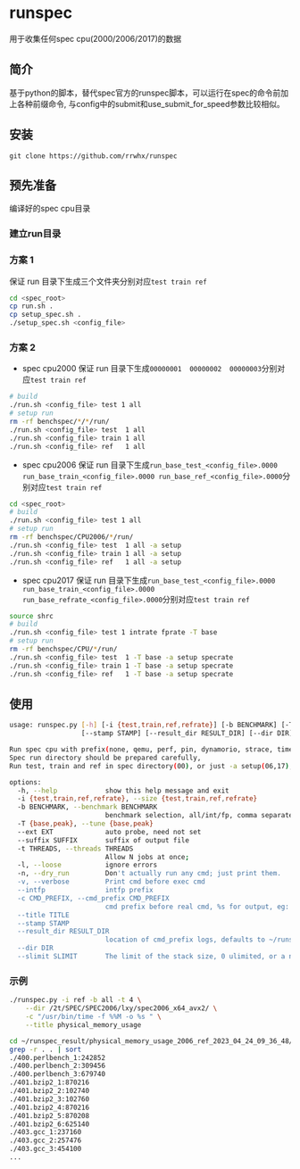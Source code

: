 # runspec
用于收集任何spec cpu(2000/2006/2017)的数据

## 简介
基于python的脚本，替代spec官方的runspec脚本，可以运行在spec的命令前加上各种前缀命令,
与config中的submit和use_submit_for_speed参数比较相似。

## 安装

` git clone https://github.com/rrwhx/runspec `

## 预先准备

编译好的spec cpu目录

### 建立run目录

### 方案 1

保证 run 目录下生成三个文件夹分别对应`test train ref`
```bash
cd <spec_root>
cp run.sh .
cp setup_spec.sh .
./setup_spec.sh <config_file>
```

### 方案 2

- spec cpu2000
保证 run 目录下生成`00000001  00000002  00000003`分别对应`test train ref`
```bash
# build
./run.sh <config_file> test 1 all
# setup run
rm -rf benchspec/*/*/run/
./run.sh <config_file> test  1 all
./run.sh <config_file> train 1 all
./run.sh <config_file> ref   1 all
```

- spec cpu2006
保证 run 目录下生成`run_base_test_<config_file>.0000 run_base_train_<config_file>.0000 run_base_ref_<config_file>.0000`分别对应`test train ref`
```bash
cd <spec_root>
# build
./run.sh <config_file> test 1 all
# setup run
rm -rf benchspec/CPU2006/*/run/
./run.sh <config_file> test  1 all -a setup
./run.sh <config_file> train 1 all -a setup
./run.sh <config_file> ref   1 all -a setup
```

- spec cpu2017
保证 run 目录下生成`run_base_test_<config_file>.0000 run_base_train_<config_file>.0000 run_base_refrate_<config_file>.0000`分别对应`test train ref`
```bash
source shrc
# build
./run.sh <config_file> test 1 intrate fprate -T base
# setup run
rm -rf benchspec/CPU/*/run/
./run.sh <config_file> test  1 -T base -a setup specrate
./run.sh <config_file> train 1 -T base -a setup specrate
./run.sh <config_file> ref   1 -T base -a setup specrate
```

## 使用

```bash
usage: runspec.py [-h] [-i {test,train,ref,refrate}] [-b BENCHMARK] [-T {base,peak}] [--ext EXT] [--suffix SUFFIX] [-t THREADS] [-l] [-n] [-v] [--intfp] [-c CMD_PREFIX] [--title TITLE]
                  [--stamp STAMP] [--result_dir RESULT_DIR] [--dir DIR] [--slimit SLIMIT]

Run spec cpu with prefix(none, qemu, perf, pin, dynamorio, strace, time), get log or performance,
Spec run directory should be prepared carefully,
Run test, train and ref in spec directory(00), or just -a setup(06,17), 

options:
  -h, --help            show this help message and exit
  -i {test,train,ref,refrate}, --size {test,train,ref,refrate}
  -b BENCHMARK, --benchmark BENCHMARK
                        benchmark selection, all/int/fp, comma separated items
  -T {base,peak}, --tune {base,peak}
  --ext EXT             auto probe, need not set
  --suffix SUFFIX       suffix of output file
  -t THREADS, --threads THREADS
                        Allow N jobs at once;
  -l, --loose           ignore errors
  -n, --dry_run         Don't actually run any cmd; just print them.
  -v, --verbose         Print cmd before exec cmd
  --intfp               intfp prefix
  -c CMD_PREFIX, --cmd_prefix CMD_PREFIX
                        cmd prefix before real cmd, %s for output, eg: -c "perf stat -o %s "
  --title TITLE
  --stamp STAMP
  --result_dir RESULT_DIR
                        location of cmd_prefix logs, defaults to ~/runspec_result
  --dir DIR
  --slimit SLIMIT       The limit of the stack size, 0 ulimited, or a number(MB), default: not modified
```

### 示例

```bash
./runspec.py -i ref -b all -t 4 \
    --dir /2t/SPEC/SPEC2006/lxy/spec2006_x64_avx2/ \
    -c "/usr/bin/time -f %%M -o %s " \
    --title physical_memory_usage
```
```bash
cd ~/runspec_result/physical_memory_usage_2006_ref_2023_04_24_09_36_48/
grep -r . . | sort
./400.perlbench_1:242852
./400.perlbench_2:309456
./400.perlbench_3:679740
./401.bzip2_1:870216
./401.bzip2_2:102740
./401.bzip2_3:102760
./401.bzip2_4:870216
./401.bzip2_5:870208
./401.bzip2_6:625140
./403.gcc_1:237160
./403.gcc_2:257476
./403.gcc_3:454100
...
```




